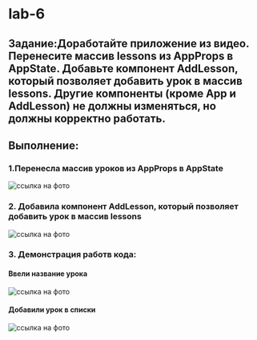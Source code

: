 # lab-6
## Задание:Доработайте приложение из видео. Перенесите массив lessons из AppProps в AppState. Добавьте компонент AddLesson, который позволяет добавить урок в массив lessons. Другие компоненты (кроме App и AddLesson) не должны изменяться, но должны корректно работать.
## Выполнение:
### 1.Перенесла массив уроков из AppProps в AppState
![ссылка на фото](https://vk.com/im?sel=226615564&z=photo226615564_457252890%2Fmail943745)
### 2. Добавила компонент  AddLesson, который позволяет добавить урок в массив lessons
![ссылка на фото](https://vk.com/im?sel=226615564&z=photo226615564_457252889%2Fmail943744)
### 3. Демонстрация работв кода:
#### Ввели название урока
![ссылка на фото](https://vk.com/im?sel=226615564&z=photo226615564_457252887%2Fmail943744)
#### Добавили урок в списки 
![ссылка на фото](https://vk.com/im?sel=226615564&z=photo226615564_457252888%2Fmail943744)
